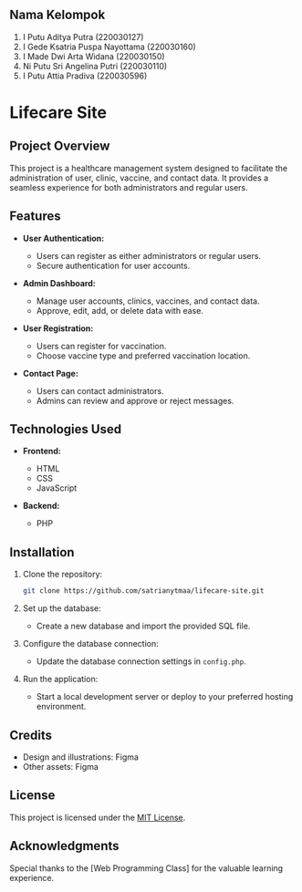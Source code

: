 ## Nama Kelompok

1. I Putu Aditya Putra (220030127)
2. I Gede Ksatria Puspa Nayottama (220030160)
3. I Made Dwi Arta Widana (220030150)
4. Ni Putu Sri Angelina Putri (220030110)
5. I Putu Attia Pradiva (220030596)

# Lifecare Site

## Project Overview

This project is a healthcare management system designed to facilitate the administration of user, clinic, vaccine, and contact data. It provides a seamless experience for both administrators and regular users.

## Features

- **User Authentication:**

  - Users can register as either administrators or regular users.
  - Secure authentication for user accounts.

- **Admin Dashboard:**

  - Manage user accounts, clinics, vaccines, and contact data.
  - Approve, edit, add, or delete data with ease.

- **User Registration:**

  - Users can register for vaccination.
  - Choose vaccine type and preferred vaccination location.

- **Contact Page:**
  - Users can contact administrators.
  - Admins can review and approve or reject messages.

## Technologies Used

- **Frontend:**

  - HTML
  - CSS
  - JavaScript

- **Backend:**
  - PHP

## Installation

1. Clone the repository:

   ```bash
   git clone https://github.com/satrianytmaa/lifecare-site.git
   ```

2. Set up the database:

   - Create a new database and import the provided SQL file.

3. Configure the database connection:

   - Update the database connection settings in `config.php`.

4. Run the application:

   - Start a local development server or deploy to your preferred hosting environment.

## Credits

- Design and illustrations: Figma
- Other assets: Figma

## License

This project is licensed under the [MIT License](LICENSE).

## Acknowledgments

Special thanks to the [Web Programming Class] for the valuable learning experience.
